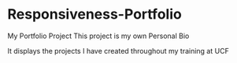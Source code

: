 # Responsiveness-Portfolio
My Portfolio Project
This project is my own Personal Bio

It displays the projects I have created throughout my training at UCF